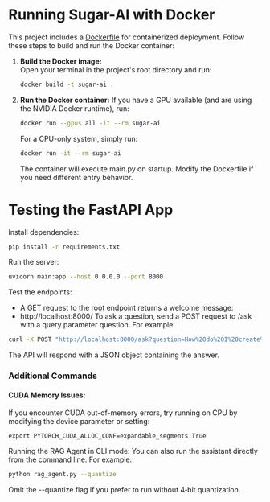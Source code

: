 # Running Sugar-AI with Docker

This project includes a [Dockerfile](Dockerfile) for containerized deployment. Follow these steps to build and run the Docker container:

1. **Build the Docker image:**  
   Open your terminal in the project's root directory and run:
   ```sh
   docker build -t sugar-ai .
   ```
2. **Run the Docker container:**
    If you have a GPU available (and are using the NVIDIA Docker runtime), run:
    ```sh
    docker run --gpus all -it --rm sugar-ai
    ```
    For a CPU-only system, simply run:
    ```sh
    docker run -it --rm sugar-ai
    ```

    The container will execute main.py on startup. Modify the Dockerfile if you need different entry behavior.

# Testing the FastAPI App

Install dependencies:
```sh
pip install -r requirements.txt
```

Run the server:
```sh
uvicorn main:app --host 0.0.0.0 --port 8000
```

Test the endpoints:

-  A GET request to the root endpoint returns a welcome message:
- http://localhost:8000/
To ask a question, send a POST request to /ask with a query parameter question. For example:
```sh
curl -X POST "http://localhost:8000/ask?question=How%20do%20I%20create%20a%20Pygame%20window?"
```
The API will respond with a JSON object containing the answer.

### Additional Commands

#### CUDA Memory Issues:
If you encounter CUDA out-of-memory errors, try running on CPU by modifying the device parameter or setting:
```
export PYTORCH_CUDA_ALLOC_CONF=expandable_segments:True
```

Running the RAG Agent in CLI mode:
You can also run the assistant directly from the command line. For example:
```sh
python rag_agent.py --quantize
```
Omit the --quantize flag if you prefer to run without 4‑bit quantization.
